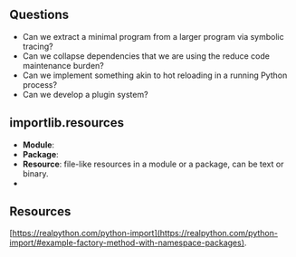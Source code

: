 
## Questions

- Can we extract a minimal program from a larger program via symbolic tracing?
- Can we collapse dependencies that we are using the reduce code maintenance burden?
- Can we implement something akin to hot reloading in a running Python process?
- Can we develop a plugin system?


## importlib.resources 

- **Module**: 
- **Package**:
- **Resource**: file-like resources in a module or a package, can be text or binary.
- 

## Resources

[https://realpython.com/python-import](https://realpython.com/python-import/#example-factory-method-with-namespace-packages).

